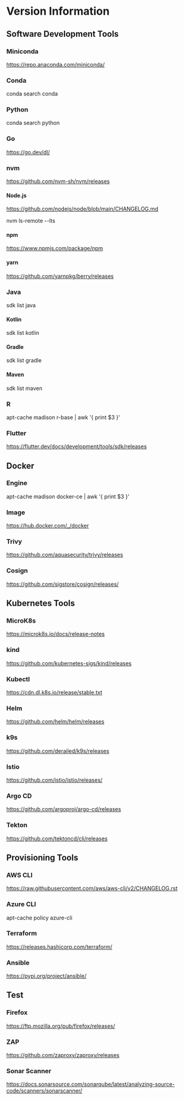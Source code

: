 # Version Information

## Software Development Tools

### Miniconda

<https://repo.anaconda.com/miniconda/>

### Conda

conda search conda

### Python

conda search python

### Go

<https://go.dev/dl/>

### nvm

<https://github.com/nvm-sh/nvm/releases>

#### Node.js

<https://github.com/nodejs/node/blob/main/CHANGELOG.md>

nvm ls-remote --lts

#### npm

<https://www.npmjs.com/package/npm>

#### yarn

<https://github.com/yarnpkg/berry/releases>

### Java

sdk list java

#### Kotlin

sdk list kotlin

#### Gradle

sdk list gradle

#### Maven

sdk list maven

### R

apt-cache madison r-base | awk '{ print $3 }'

### Flutter

<https://flutter.dev/docs/development/tools/sdk/releases>

## Docker

### Engine

apt-cache madison docker-ce | awk '{ print $3 }'

### Image

<https://hub.docker.com/_/docker>

### Trivy

<https://github.com/aquasecurity/trivy/releases>

### Cosign

<https://github.com/sigstore/cosign/releases/>

## Kubernetes Tools

### MicroK8s

<https://microk8s.io/docs/release-notes>

### kind

<https://github.com/kubernetes-sigs/kind/releases>

### Kubectl

<https://cdn.dl.k8s.io/release/stable.txt>

### Helm

<https://github.com/helm/helm/releases>

### k9s

<https://github.com/derailed/k9s/releases>

### Istio

<https://github.com/istio/istio/releases/>

### Argo CD

<https://github.com/argoproj/argo-cd/releases>

### Tekton

<https://github.com/tektoncd/cli/releases>

## Provisioning Tools

### AWS CLI

<https://raw.githubusercontent.com/aws/aws-cli/v2/CHANGELOG.rst>

### Azure CLI

apt-cache policy azure-cli

### Terraform

<https://releases.hashicorp.com/terraform/>

### Ansible

<https://pypi.org/project/ansible/>

## Test

### Firefox

<https://ftp.mozilla.org/pub/firefox/releases/>

### ZAP

<https://github.com/zaproxy/zaproxy/releases>

### Sonar Scanner

<https://docs.sonarsource.com/sonarqube/latest/analyzing-source-code/scanners/sonarscanner/>
